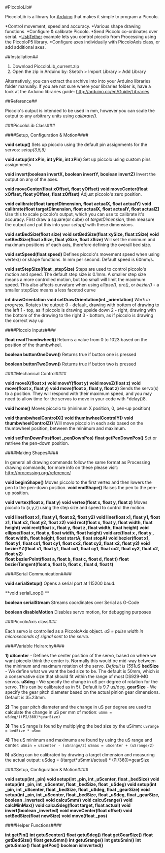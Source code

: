 #PiccoloLib#


PiccoloLib is a library for [Arduino](www.arduino.cc) that makes it simple to program a Piccolo.

*Control movement, speed and accuracy.
*Various shape drawing functions.
*Configure & calibrate Piccolo.
*Send Piccolo co-ordinates over serial.
*[UsbTether]() example lets you control piccolo from Processing using the PiccoloP5 library.
*Configure axes individually with PiccoloAxis class, or add additional axes.

##Installation##

1) Download PiccoloLib_current.zip
2) Open the zip in Arduino by: Sketch > Import Library > Add Library

Alternatively, you can extract the archive into into your Arduino libraries folder manually.
If you are not sure where your libraries folder is, have a look at the Arduino libraries guide: http://arduino.cc/en/Guide/Libraries

##Reference##

Piccolo's output is intended to be used in mm, however you can scale the output to any arbitrary units using *calibrate()*.

###PiccoloLib Class###

####Setup, Configuration & Motion####

**void setup()**
Sets up piccolo using the default pin assignments for the servos: *setup(3,5,6)*

**void setup(int xPin, int yPin, int zPin)**
Set up piccolo using custom pins assignments

**void invert(boolean invertX, boolean invertY, boolean invertZ)**
Invert the output on any of the axes.

**void moveCenter(float xOffset, float yOffset)**
**void moveCenter(float xOffset, float yOffset, float zOffset)**
Adjust piccolo's zero position.

**void calibrate(float targetDimension, float actualX, float actualY)**
**void calibrate(float targetDimension, float actualX, float actualY, float actualZ)**
Use this to scale piccolo's output, which you can use to calibrate it's accuracy.  First draw a square(or cube) of *targetDimension*, then measure the output and put this into your *setup()* with these dimensions.

**void setBedSize(float size)**
**void setBedSize(float xySize, float zSize)**
**void setBedSize(float xSize, float ySize, float zSize)**
Will set the minimum and maximum positions of each axis, therefore defining the overall bed size.

**void setSpeed(float speed)**
Defines piccolo's movement speed when using vertex() or shape functions.  In mm per second.  Default speed is 60mm/s.

**void setStepSize(float _stepSize)**
Steps are used to control piccolo's motion and speed.  The default step size is 0.1mm.  A smaller step size means a more controlled motion, but too small will limit the maximum speed.  This also affects curvature when using *ellipse()*, *arc()*, or *bezier()* - a smaller stepSize means a less faceted curve

**int drawOrientation**
**void setDrawOrientation(int _orientation)**
*Work in progress.* Rotates the output:
0 - default, drawing with bottom of drawing to the left
1 - top, as if piccolo is drawing upside down
2 - right, drawing with the bottom of the drawing to the right
3  - bottom, as if piccolo is drawing the correct way up

####Piccolo Inputs####

**float readThumbwheel()**
Returns a value from 0 to 1023 based on the position of the thumbwheel.

**boolean buttonOneDown()**
Returns true if button one is pressed

**boolean buttonTwoDown()**
Returns true if button two is pressed

####Mechanical Control####

**void moveX(float x)**
**void moveY(float y)**
**void moveZ(float z)**
**void move(float x, float y)**
**void move(float x, float y, float z)**
Sends the servo(s) to a position.  They will respond with their maximum speed, and you may need to allow time for the servos to move in your code with *delay()8.

**void home()**
Moves piccolo to (minimum X position, 0, pen-up position)

**void thumbwheelControlX()**
**void thumbwheelControlY()**
**void thumbwheelControlZ()**
Will move piccolo in each axis based on the thumbwheel position, between the minimum and maximum.

**void setPenDownPos(float _penDownPos)**
**float getPenDownPos()**
Set or retrieve the pen-down position.

####Making Shapes####

In general all drawing commands follow the same format as Processing drawing commands, for more info on these please visit: http://processing.org/reference/

**void beginShape()**
Moves piccolo to the first vertex and then lowers the pen to the pen-down position.
**void endShape()**
Raises the pen to the pen-up position.

**void vertex(float x,  float y)**
**void vertex(float x,  float y,  float z)**
Moves piccolo to (x,y,z) using the step size and speed to control the motion.

**void line(float x1, float y1, float x2, float y2)**
**void line(float x1, float y1, float z1, float x2, float y2, float z2)**
**void rect(float x,  float y,  float width, float height)**
**void rect(float x,  float y,  float z, float width, float height)**
**void ellipse(float x,  float y,  float width, float height)**
**void arc(float x , float y , float width, float height, float startA, float stopA)**
**void bezier(float x1, float  y1, float  cx1, float  cy1, float  cx2, float  cy2, float  x2, float  y2)**
**void bezierYZ(float x1, float  y1, float  cx1, float  cy1, float  cx2, float  cy2, float  x2, float  y2)**     
**float bezierPoint(float a, float b, float c, float d, float t)**
**float bezierTangent(float a, float b, float c, float d, float t)**

####Serial Communication####

**void serialSetup()**
Opens a serial port at 115200 baud.

**void serialLoop() **  

**boolean serialStream**
Streams coordinates over Serial as G-Code

**boolean disableMotion**
Disables servo motion, for debugging purposes



###PiccoloAxis class###

Each servo is controlled as a PiccoloAxis object.
*uS = pulse width in microseconds of signal sent to the servo.*

####Variable Heirarchy####

**1) uScenter** - Defines the center position of the servo, based on where we want piccolo think the center is.  Normally this would be mid-way between the minimum and maximum rotation of the servo.  *Default is 1551uS*
**bedSize** - We define what we want the bed size to be.  The default is 50mm, which is a conservative size that should fit within the range of most DS929-MG servos.
**uSdeg** - We specify the change in uS per degree of rotation for the servo. This can be calibrated as in 5).  Default is 9.7 us/deg.
**gearSize** - We specify the gear pitch diameter based on the actual pinion gear dimensions.  Default is 35.23mm.

**2)**  The gear pitch diameter and the change in uS per degree are used to calculate
the change in uS per mm of motion:
`uSmm = uSdeg/((PI/360)*gearSize)`

**3)**  The uS range is found by multiplying the bed size by the uS/mm:
`uSrange = bedSize * uSmm`

**4)**  The uS minimum and maximums are found by using the uS range and center:
`uSmin = uScenter - (uSrange/2)`
`uSmax = uScenter + (uSrange/2)`

**5)** uSdeg can be calibrated by drawing a target dimension and measuring the actual output:
    uSdeg  = ((target*uSmm)/actual) * (PI/360)*gearSize

####Setup, Configuration & Motion####

**void setup(int _pin)**
**void setup(int _pin, int _uScenter, float _bedSize)**
**void setup(int _pin, int _uScenter, float _bedSize, float _uSdeg)**
**void setup(int _pin, int _uScenter, float _bedSize, float _uSdeg, float _gearSize)**
**void setup(int _pin, int _uScenter, float _bedSize, float _uSdeg, float _gearSize, boolean _inverted)**
**void calcuSmm()**
**void calcuSrange()**
**void calcMinMax()**
**void calcuSdeg(float target, float actual)**
**void invert(boolean _inverted)**
**void moveCenter(float offset)**
**void setBedSize(float newSize)**
**void move(float _pos)**

####Helper Functions####

**int   getPin()**
**int   getuScenter()**
**float getuSdeg()**
**float getGearSize()**
**float getBedSize()**
**float getuSmm()**
**int   getuSrange()**
**int   getuSmin()**
**int   getuSmax()**
**float getPos()**
**boolean isInverted()**